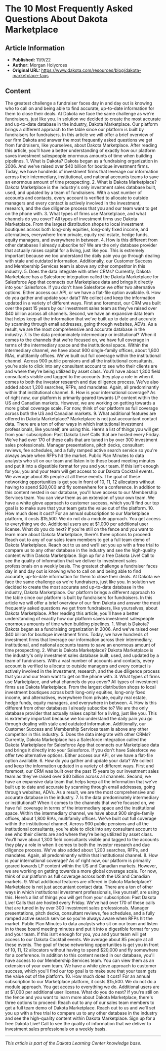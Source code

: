 # The 10 Most Frequently Asked Questions About Dakota Marketplace

## Article Information
- **Published:** 11/9/22
- **Author:** Morgan Holycross
- **Original URL:** https://www.dakota.com/resources/blog/dakota-marketplace-faqs

## Content

The greatest challenge a fundraiser faces day in and day out is knowing who to call on and being able to find accurate, up-to-date information for them to close their deals. At Dakota we face the same challenge as we're fundraisers, just like you. In solution we decided to create the most accurate and up-to-date database in the industry, Dakota Marketplace. Our platform brings a different approach to the table since our platform is built by fundraisers for fundraisers. In this article we will offer a brief overview of our firm Dakota and answer the most frequently asked questions we get from fundraisers, like yourselves, about Dakota Marketplace. After reading this article, you’ll have a better understanding of exactly how our platform saves investment salespeople enormous amounts of time when building pipelines. 1. What is Dakota? Dakota began as a fundraising organization in 2006. And we've raised over $40 billion for boutique investment firms. Today, we have hundreds of investment firms that leverage our information across their intermediary, institutional, and national accounts teams to save an enormous amount of time prospecting. 2. What is Dakota Marketplace? Dakota Marketplace is the industry's only investment sales database built, used, and updated by a team of fundraisers. With a vast number of accounts and contacts, every account is verified to allocate to outside managers and every contact is actively involved in the investment, research, and the due diligence process that you and our team want to get on the phone with. 3. What types of firms use Marketplace, and what channels do you cover? All types of investment firms use Dakota Marketplace. From the largest distribution shops to local investment boutiques across both long-only equities, long-only fixed income, and alternatives, everywhere from private, equity real estate, hedge funds, equity managers, and everywhere in between. 4. How is this different from other databases I already subscribe to? We are the only database provider that actually raises capital for a living, just like you. This is extremely important because we too understand the daily pain you go through dealing with stale and outdated information. Additionally, our Customer Success and Membership Services team is above any other competitor in this industry. 5. Does the data integrate with other CRMs? Currently, Dakota Marketplace has a Salesforce integration called the Dakota Marketplace for Salesforce App that connects our Marketplace data and brings it directly into your Salesforce. If you don't have Salesforce we offer two alternative options. Either access our API, or we have a flat-file option available. 6. How do you gather and update your data? We collect and keep the information updated in a variety of different ways. First and foremost, our CRM was built over the past 15 years by our investment sales team as they've raised over $40 billion across all channels. Second, we have an expansive data team that helps keep all the information that we've built up to date and accurate by scanning through email addresses, going through websites, ADVs. As a result, we are the most comprehensive and accurate database in the industry. 7. Is the data predominately intermediary or institutional? When it comes to the channels that we're focused on, we have full coverage in terms of the intermediary space and the institutional space. Within the intermediary channel, we have about 900 single-family offices, about 1,800 RIAs, multifamily offices. We've built out full coverage within the institutional channel. Across 900 public pensions and all the institutional consultants, you’re able to click into any consultant account to see who their clients are and where they're being utilized by asset class. You’ll have about 1,300 field consultants visible and tagged to the accounts they play a role in when it comes to both the investor research and due diligence process. We've also added about 1,200 searches, RFPs, and mandates. Again, all predominantly within that institutional channel. 8. How is your international coverage? As of right now, our platform is primarily geared towards LP content within the US and Canadian markets. However, we are working on getting towards a more global coverage scale. For now, think of our platform as full coverage across both the US and Canadian markets. 9. What additional features are offered in Dakota Marketplace? Marketplace is not just accountant contact data. There are a ton of other ways in which institutional investment professionals, like yourself, are using this. Here’s a list of things you will get from your subscription: Past Dakota Live! Calls that are hosted every Friday. We've had over 170 of these calls that are tuned in by over 300 investment sales professionals. Manager presentations, pitch decks, consultant reviews, fee schedules, and a fully ramped active search service so you're always aware when RFPs hit the market. Public Plan Minutes to data analysts who sit on our team and listen in to these board meeting minutes and put it into a digestible format for you and your team. If this isn’t enough for you, you and your team will get access to our Dakota Cocktail events. We average about 85 people at all these events. The goal of these networking opportunities is get you in front of 10, 11, 12 allocators without having to spend $20,000 and fly somewhere for a conference. In addition to this content nested in our database, you'll have access to our Membership Services team. You can view them as an extension of your own team. We have a white glove approach to customer success, which you'll find our top goal is to make sure that your team gets the value out of the platform. 10. How much does it cost? For an annual subscription to our Marketplace platform, it costs $15,500. We do not do a module approach. You get access to everything we do. Additional users are at $1,000 per additional user license. What do you do next? If you're still on the fence and you want to learn more about Dakota Marketplace, there's three options to proceed: Reach out to any of our sales team members to get a full team demo of Dakota Marketplace. Reach out to us and we’ll set you up with a free trial to compare us to any other database in the industry and see the high-quality content within Dakota Marketplace. Sign up for a free Dakota Live! Call to see the quality of information that we deliver to investment sales professionals on a weekly basis. The greatest challenge a fundraiser faces day in and day out is knowing who to call on and being able to find accurate, up-to-date information for them to close their deals. At Dakota we face the same challenge as we're fundraisers, just like you. In solution we decided to create the most accurate and up-to-date database in the industry, Dakota Marketplace. Our platform brings a different approach to the table since our platform is built by fundraisers for fundraisers. In this article we will offer a brief overview of our firm Dakota and answer the most frequently asked questions we get from fundraisers, like yourselves, about Dakota Marketplace. After reading this article, you’ll have a better understanding of exactly how our platform saves investment salespeople enormous amounts of time when building pipelines. 1. What is Dakota? Dakota began as a fundraising organization in 2006. And we've raised over $40 billion for boutique investment firms. Today, we have hundreds of investment firms that leverage our information across their intermediary, institutional, and national accounts teams to save an enormous amount of time prospecting. 2. What is Dakota Marketplace? Dakota Marketplace is the industry's only investment sales database built, used, and updated by a team of fundraisers. With a vast number of accounts and contacts, every account is verified to allocate to outside managers and every contact is actively involved in the investment, research, and the due diligence process that you and our team want to get on the phone with. 3. What types of firms use Marketplace, and what channels do you cover? All types of investment firms use Dakota Marketplace. From the largest distribution shops to local investment boutiques across both long-only equities, long-only fixed income, and alternatives, everywhere from private, equity real estate, hedge funds, equity managers, and everywhere in between. 4. How is this different from other databases I already subscribe to? We are the only database provider that actually raises capital for a living, just like you. This is extremely important because we too understand the daily pain you go through dealing with stale and outdated information. Additionally, our Customer Success and Membership Services team is above any other competitor in this industry. 5. Does the data integrate with other CRMs? Currently, Dakota Marketplace has a Salesforce integration called the Dakota Marketplace for Salesforce App that connects our Marketplace data and brings it directly into your Salesforce. If you don't have Salesforce we offer two alternative options. Either access our API, or we have a flat-file option available. 6. How do you gather and update your data? We collect and keep the information updated in a variety of different ways. First and foremost, our CRM was built over the past 15 years by our investment sales team as they've raised over $40 billion across all channels. Second, we have an expansive data team that helps keep all the information that we've built up to date and accurate by scanning through email addresses, going through websites, ADVs. As a result, we are the most comprehensive and accurate database in the industry. 7. Is the data predominately intermediary or institutional? When it comes to the channels that we're focused on, we have full coverage in terms of the intermediary space and the institutional space. Within the intermediary channel, we have about 900 single-family offices, about 1,800 RIAs, multifamily offices. We've built out full coverage within the institutional channel. Across 900 public pensions and all the institutional consultants, you’re able to click into any consultant account to see who their clients are and where they're being utilized by asset class. You’ll have about 1,300 field consultants visible and tagged to the accounts they play a role in when it comes to both the investor research and due diligence process. We've also added about 1,200 searches, RFPs, and mandates. Again, all predominantly within that institutional channel. 8. How is your international coverage? As of right now, our platform is primarily geared towards LP content within the US and Canadian markets. However, we are working on getting towards a more global coverage scale. For now, think of our platform as full coverage across both the US and Canadian markets. 9. What additional features are offered in Dakota Marketplace? Marketplace is not just accountant contact data. There are a ton of other ways in which institutional investment professionals, like yourself, are using this. Here’s a list of things you will get from your subscription: Past Dakota Live! Calls that are hosted every Friday. We've had over 170 of these calls that are tuned in by over 300 investment sales professionals. Manager presentations, pitch decks, consultant reviews, fee schedules, and a fully ramped active search service so you're always aware when RFPs hit the market. Public Plan Minutes to data analysts who sit on our team and listen in to these board meeting minutes and put it into a digestible format for you and your team. If this isn’t enough for you, you and your team will get access to our Dakota Cocktail events. We average about 85 people at all these events. The goal of these networking opportunities is get you in front of 10, 11, 12 allocators without having to spend $20,000 and fly somewhere for a conference. In addition to this content nested in our database, you'll have access to our Membership Services team. You can view them as an extension of your own team. We have a white glove approach to customer success, which you'll find our top goal is to make sure that your team gets the value out of the platform. 10. How much does it cost? For an annual subscription to our Marketplace platform, it costs $15,500. We do not do a module approach. You get access to everything we do. Additional users are at $1,000 per additional user license. What do you do next? If you're still on the fence and you want to learn more about Dakota Marketplace, there's three options to proceed: Reach out to any of our sales team members to get a full team demo of Dakota Marketplace. Reach out to us and we’ll set you up with a free trial to compare us to any other database in the industry and see the high-quality content within Dakota Marketplace. Sign up for a free Dakota Live! Call to see the quality of information that we deliver to investment sales professionals on a weekly basis.

---

*This article is part of the Dakota Learning Center knowledge base.*